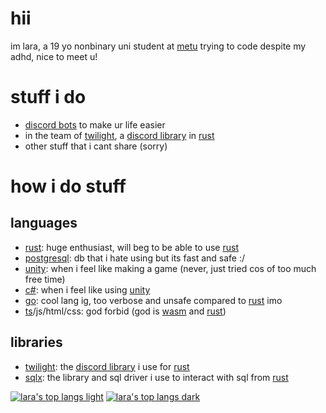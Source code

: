 [discord api]: https://discord.com/developers/docs/intro

[twilight]: https://github.com/twilight-rs/twilight

[rust]: https://www.rust-lang.org

[unity]: https://unity.com

# hii

im lara, a 19 yo nonbinary uni student at [metu](https://www.metu.edu.tr) trying to code despite my adhd, nice to meet u!

# stuff i do

- [discord bots][discord api] to make ur life easier
- in the team of [twilight], a [discord library][discord api] in [rust]
- other stuff that i cant share (sorry)

# how i do stuff

## languages

- [rust]: huge enthusiast, will beg to be able to use [rust]
- [postgresql](https://www.postgresql.org): db that i hate using but its fast and safe :/
- [unity]: when i feel like making a game (never, just tried cos of too much free time)
- [c#](https://dotnet.microsoft.com/en-us/languages/csharp): when i feel like using [unity]
- [go](https://go.dev): cool lang ig, too verbose and unsafe compared to [rust] imo
- [ts](https://www.typescriptlang.org)/js/html/css: god forbid (god is [wasm](https://webassembly.org) and [rust])

## libraries

- [twilight]: the [discord library][discord api] i use for [rust]
- [sqlx](https://github.com/launchbadge/sqlx): the library and sql driver i use to interact with sql from [rust]

[![lara's top langs light](https://github-readme-stats.vercel.app/api/top-langs/?username=laralove143&hide=shell&langs_count=10#gh-light-mode-only)](https://github.com/laralove143#gh-light-mode-only)
[![lara's top langs dark](https://github-readme-stats.vercel.app/api/top-langs/?username=laralove143&hide=shell&langs_count=10&theme=dark#gh-dark-mode-only)](https://github.com/laralove143#gh-dark-mode-only)
